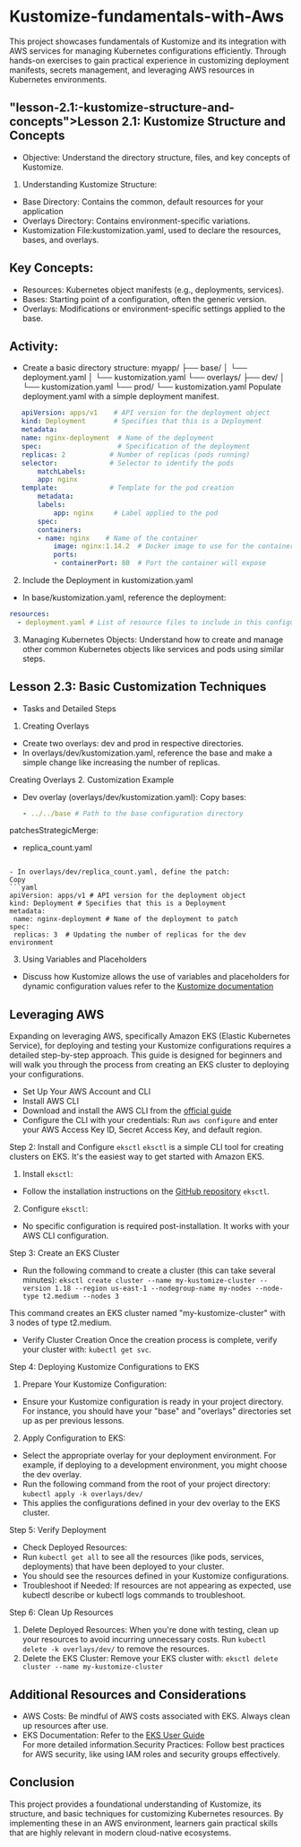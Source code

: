 # Kustomize-fundamentals-with-Aws
This project showcases fundamentals of Kustomize and its integration with AWS services for managing Kubernetes configurations efficiently. Through hands-on exercises to gain practical experience in customizing deployment manifests, secrets management, and leveraging AWS resources in Kubernetes environments.

## "lesson-2.1:-kustomize-structure-and-concepts">Lesson 2.1: Kustomize Structure and Concepts

- Objective: Understand the directory structure, files, and key concepts of Kustomize.
1. Understanding Kustomize Structure:
- Base Directory: Contains the common, default resources for your application
- Overlays Directory: Contains environment-specific variations.
- Kustomization File:kustomization.yaml, used to declare the resources, bases, and overlays.

## Key Concepts:
- Resources: Kubernetes object manifests (e.g., deployments, services).
- Bases: Starting point of a configuration, often the generic version.
- Overlays: Modifications or environment-specific settings applied to the base.

## Activity</strong>:
- Create a basic directory structure:
myapp/
├── base/
│   └── deployment.yaml
│   └── kustomization.yaml
└── overlays/
    ├── dev/
    │   └── kustomization.yaml
    └── prod/
        └── kustomization.yaml
Populate deployment.yaml with a simple deployment manifest.

```yaml
   apiVersion: apps/v1    # API version for the deployment object
   kind: Deployment       # Specifies that this is a Deployment
   metadata:
   name: nginx-deployment  # Name of the deployment
   spec:                   # Specification of the deployment
   replicas: 2           # Number of replicas (pods running)
   selector:             # Selector to identify the pods
       matchLabels:
       app: nginx
   template:             # Template for the pod creation
       metadata:
       labels:
           app: nginx     # Label applied to the pod
       spec:
       containers:      
       - name: nginx    # Name of the container
           image: nginx:1.14.2  # Docker image to use for the container
           ports:
           - containerPort: 80  # Port the container will expose

```

2. Include the Deployment in kustomization.yaml
- In base/kustomization.yaml, reference the deployment:
```yaml
resources:
  - deployment.yaml # List of resource files to include in this configuration

```
3. Managing Kubernetes Objects:
Understand how to create and manage other common Kubernetes objects like services and pods using similar steps.

## Lesson 2.3: Basic Customization Techniques
- Tasks and Detailed Steps
1. Creating Overlays
- Create two overlays: dev and prod in respective directories.
- In overlays/dev/kustomization.yaml, reference the base and make a simple change like increasing the number of replicas.

Creating Overlays
2. Customization Example
- Dev overlay (overlays/dev/kustomization.yaml):
Copy bases:
  ```yaml 
  - ../../base # Path to the base configuration directory
patchesStrategicMerge:
  - replica_count.yaml 
 ```

 - In overlays/dev/replica_count.yaml, define the patch:
Copy
```yaml 
apiVersion: apps/v1 # API version for the deployment object
kind: Deployment # Specifies that this is a Deployment
metadata:
  name: nginx-deployment # Name of the deployment to patch
spec:
  replicas: 3  # Updating the number of replicas for the dev environment
```
3. Using Variables and Placeholders
- Discuss how Kustomize allows the use of variables and placeholders for dynamic configuration values refer to the [Kustomize documentation](https://kubectl.docs.kubernetes.io/references/kustomize/kustomization/vars/)

## Leveraging AWS
Expanding on leveraging AWS, specifically Amazon EKS (Elastic Kubernetes Service), for deploying and testing your Kustomize configurations requires a detailed step-by-step approach. This guide is designed for beginners and will walk you through the process from creating an EKS cluster to deploying your configurations.

- Set Up Your AWS Account and CLI
- Install AWS CLI
- Download and install the AWS CLI from the [official guide](https://aws.amazon.com/cli/)
- Configure the CLI with your credentials: Run `aws configure` and enter your AWS Access Key ID, Secret Access Key, and default region.

Step 2: Install and Configure  `eksctl`
`eksctl` is a simple CLI tool for creating clusters on EKS. It's the easiest way to get started with Amazon EKS.
1. Install `eksctl`:
- Follow the installation instructions on the [GitHub repository](https://github.com/eksctl-io/eksctl) `eksctl`.
2. Configure `eksctl`:
- No specific configuration is required post-installation. It works with your AWS CLI configuration.

Step 3: Create an EKS Cluster
- Run the following command to create a cluster (this can take several minutes):
`eksctl create cluster --name my-kustomize-cluster --version 1.18 --region us-east-1 --nodegroup-name my-nodes --node-type t2.medium --nodes 3`

This command creates an EKS cluster named "my-kustomize-cluster" with 3 nodes of type t2.medium.

- Verify Cluster Creation
Once the creation process is complete, verify your cluster with: `kubectl get svc`.

Step 4: Deploying Kustomize Configurations to EKS
1. Prepare Your Kustomize Configuration:
- Ensure your Kustomize configuration is ready in your project directory. For instance, you should have your "base" and "overlays" directories set up as per previous lessons.

2. Apply Configuration to EKS:
- Select the appropriate overlay for your deployment environment. For example, if deploying to a development environment, you might choose the dev  overlay.
- Run the following command from the root of your project directory:
`kubectl apply -k overlays/dev/`
- This applies the configurations defined in your dev overlay to the EKS cluster.

Step 5: Verify Deployment
- Check Deployed Resources:
- Run `kubectl get all` to see all the resources (like pods, services, deployments) that have been deployed to your cluster.
- You should see the resources defined in your Kustomize configurations.
- Troubleshoot if Needed:
If resources are not appearing as expected, use kubectl describe or kubectl logs commands to troubleshoot.

Step 6: Clean Up Resources
1. Delete Deployed Resources:
When you're done with testing, clean up your resources to avoid incurring unnecessary costs.
Run `kubectl delete -k overlays/dev/` to remove the resources.
2. Delete the EKS Cluster:
Remove your EKS cluster with: `eksctl delete cluster --name my-kustomize-cluster`
## Additional Resources and Considerations
- AWS Costs: Be mindful of AWS costs associated with EKS. Always clean up resources after use.
- EKS Documentation: Refer to the [EKS User Guide](https://docs.aws.amazon.com/eks/latest/userguide/what-is-eks.html)  
For more detailed information.Security Practices: Follow best practices for AWS security, like using IAM roles and security groups effectively.

## Conclusion
This project provides a foundational understanding of Kustomize, its structure, and basic techniques for customizing Kubernetes resources. By implementing these in an AWS environment, learners gain practical skills that are highly relevant in modern cloud-native ecosystems.
